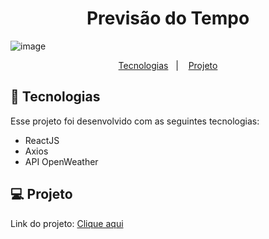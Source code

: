 <h1 align="center"> Previsão do Tempo </h1>

![image](https://github.com/user-attachments/assets/ba038eae-9022-4c13-ba9c-86c3b481df9f)



<p align="center">
  <a href="#-tecnologias">Tecnologias</a>&nbsp;&nbsp;&nbsp;|&nbsp;&nbsp;&nbsp;
  <a href="#-projeto">Projeto</a>

<br>

## 🚀 Tecnologias

Esse projeto foi desenvolvido com as seguintes tecnologias:

- ReactJS
- Axios
- API OpenWeather

## 💻 Projeto

<p>Link do projeto: <a href="https://moisesbarsoti.github.io/mostrarTemperaturaReact/">Clique aqui</a><p>
